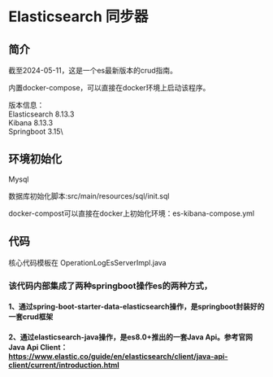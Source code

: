 # Elasticsearch 同步器

## 简介

截至2024-05-11，这是一个es最新版本的crud指南。

内置docker-compose，可以直接在docker环境上启动该程序。

版本信息：\
Elasticsearch 8.13.3\
Kibana 8.13.3\
Springboot 3.15\

## 环境初始化
Mysql

数据库初始化脚本:src/main/resources/sql/init.sql

docker-compost可以直接在docker上初始化环境：es-kibana-compose.yml

## 代码

核心代码模板在 OperationLogEsServerImpl.java

### 该代码内部集成了两种springboot操作es的两种方式，

#### 1、通过spring-boot-starter-data-elasticsearch操作，是springboot封装好的一套crud框架

#### 2、通过elasticsearch-java操作，是es8.0+推出的一套Java Api。参考官网 Java Api Client：https://www.elastic.co/guide/en/elasticsearch/client/java-api-client/current/introduction.html

